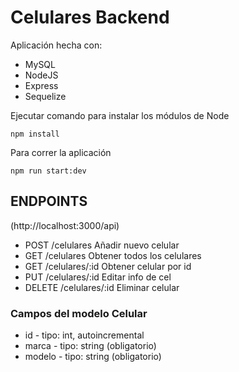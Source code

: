 # Celulares Backend

Aplicación hecha con:
* MySQL
* NodeJS
* Express
* Sequelize


Ejecutar comando para instalar los módulos de Node
```
npm install
```

Para correr la aplicación
```
npm run start:dev
```

## ENDPOINTS 
(http://localhost:3000/api)
* POST /celulares            Añadir nuevo celular
* GET /celulares             Obtener todos los celulares
* GET /celulares/:id         Obtener celular por id
* PUT /celulares/:id         Editar info de cel
* DELETE /celulares/:id      Eliminar celular

### Campos del modelo Celular
* id - tipo: int, autoincremental
* marca - tipo: string  (obligatorio)
* modelo - tipo: string (obligatorio)
